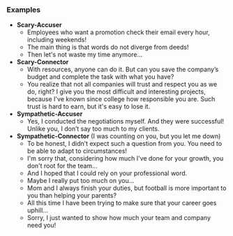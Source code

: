 ### Examples

* **Scary-Accuser**
  * Employees who want a promotion check their email every hour, including weekends!
  * The main thing is that words do not diverge from deeds!
  * Then let's not waste my time anymore...
* **Scary-Connector**
  * With resources, anyone can do it. But can you save the company’s budget and complete the task with what you have?
  * You realize that not all companies will trust and respect you as we do, right? I give you the most difficult and interesting projects, because I've known since college how responsible you are. Such trust is hard to earn, but it's easy to lose it.
* **Sympathetic-Accuser**
  * Yes, I conducted the negotiations myself. And they were successful! Unlike you, I don’t say too much to my clients.
* **Sympathetic-Connector** (I was counting on you, but you let me down)
  * To be honest, I didn’t expect such a question from you. You need to be able to adapt to circumstances!
  * I'm sorry that, considering how much I've done for your growth, you don't root for the team...
  * And I hoped that I could rely on your professional word.
  * Maybe I really put too much on you...
  * Mom and I always finish your duties, but football is more important to you than helping your parents?
  * All this time I have been trying to make sure that your career goes uphill...
  * Sorry, I just wanted to show how much your team and company need you!
